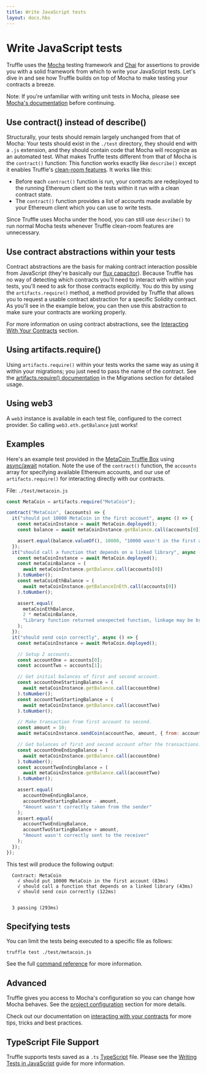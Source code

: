 ```yaml
---
title: Write JavaScript tests
layout: docs.hbs
---
```


# Write JavaScript tests

Truffle uses the [Mocha](https://mochajs.org/) testing framework and [Chai](https://chaijs.com/) for assertions to provide you with a solid framework from which to write your JavaScript tests. Let's dive in and see how Truffle builds on top of Mocha to make testing your contracts a breeze.

Note: If you're unfamiliar with writing unit tests in Mocha, please see [Mocha's documentation](https://mochajs.org/) before continuing.

## Use contract() instead of describe()

Structurally, your tests should remain largely unchanged from that of Mocha: Your tests should exist in the `./test` directory, they should end with a `.js` extension, and they should contain code that Mocha will recognize as an automated test. What makes Truffle tests different from that of Mocha is the `contract()` function: This function works exactly like `describe()` except it enables Truffle's [clean-room features](/docs/truffle/testing/testing-your-contracts#clean-room-environment). It works like this:

- Before each `contract()` function is run, your contracts are redeployed to the running Ethereum client so the tests within it run with a clean contract state.
- The `contract()` function provides a list of accounts made available by your Ethereum client which you can use to write tests.

Since Truffle uses Mocha under the hood, you can still use `describe()` to run normal Mocha tests whenever Truffle clean-room features are unnecessary.

## Use contract abstractions within your tests

Contract abstractions are the basis for making contract interaction possible from JavaScript (they're basically our [flux capacitor](https://www.youtube.com/watch?v=EhU862ONFys)). Because Truffle has no way of detecting which contracts you'll need to interact with within your tests, you'll need to ask for those contracts explicitly. You do this by using the `artifacts.require()` method, a method provided by Truffle that allows you to request a usable contract abstraction for a specific Solidity contract. As you'll see in the example below, you can then use this abstraction to make sure your contracts are working properly.

For more information on using contract abstractions, see the [Interacting With Your Contracts](/docs/truffle/getting-started/interacting-with-your-contracts) section.

## Using artifacts.require()

Using `artifacts.require()` within your tests works the same way as using it within your migrations; you just need to pass the name of the contract. See the [artifacts.require() documentation](/docs/truffle/getting-started/running-migrations#artifactsrequire) in the Migrations section for detailed usage.

## Using web3

A `web3` instance is available in each test file, configured to the correct provider. So calling `web3.eth.getBalance` just works!

## Examples

Here's an example test provided in the [MetaCoin Truffle Box](/boxes/metacoin) using [async/await](https://javascript.info/async-await) notation. Note the use of the `contract()` function, the `accounts` array for specifying available Ethereum accounts, and our use of `artifacts.require()` for interacting directly with our contracts.

File: `./test/metacoin.js`

```javascript
const MetaCoin = artifacts.require("MetaCoin");

contract("MetaCoin", (accounts) => {
  it("should put 10000 MetaCoin in the first account", async () => {
    const metaCoinInstance = await MetaCoin.deployed();
    const balance = await metaCoinInstance.getBalance.call(accounts[0]);

    assert.equal(balance.valueOf(), 10000, "10000 wasn't in the first account");
  });
  it("should call a function that depends on a linked library", async () => {
    const metaCoinInstance = await MetaCoin.deployed();
    const metaCoinBalance = (
      await metaCoinInstance.getBalance.call(accounts[0])
    ).toNumber();
    const metaCoinEthBalance = (
      await metaCoinInstance.getBalanceInEth.call(accounts[0])
    ).toNumber();

    assert.equal(
      metaCoinEthBalance,
      2 * metaCoinBalance,
      "Library function returned unexpected function, linkage may be broken"
    );
  });
  it("should send coin correctly", async () => {
    const metaCoinInstance = await MetaCoin.deployed();

    // Setup 2 accounts.
    const accountOne = accounts[0];
    const accountTwo = accounts[1];

    // Get initial balances of first and second account.
    const accountOneStartingBalance = (
      await metaCoinInstance.getBalance.call(accountOne)
    ).toNumber();
    const accountTwoStartingBalance = (
      await metaCoinInstance.getBalance.call(accountTwo)
    ).toNumber();

    // Make transaction from first account to second.
    const amount = 10;
    await metaCoinInstance.sendCoin(accountTwo, amount, { from: accountOne });

    // Get balances of first and second account after the transactions.
    const accountOneEndingBalance = (
      await metaCoinInstance.getBalance.call(accountOne)
    ).toNumber();
    const accountTwoEndingBalance = (
      await metaCoinInstance.getBalance.call(accountTwo)
    ).toNumber();

    assert.equal(
      accountOneEndingBalance,
      accountOneStartingBalance - amount,
      "Amount wasn't correctly taken from the sender"
    );
    assert.equal(
      accountTwoEndingBalance,
      accountTwoStartingBalance + amount,
      "Amount wasn't correctly sent to the receiver"
    );
  });
});
```

This test will produce the following output:

```
  Contract: MetaCoin
    √ should put 10000 MetaCoin in the first account (83ms)
    √ should call a function that depends on a linked library (43ms)
    √ should send coin correctly (122ms)


  3 passing (293ms)
```

## Specifying tests

You can limit the tests being executed to a specific file as follows:

```shell
truffle test ./test/metacoin.js
```

See the full [command reference](/docs/truffle/reference/truffle-commands#test) for more information.

## Advanced

Truffle gives you access to Mocha's configuration so you can change how Mocha behaves. See the [project configuration](/docs/truffle/reference/configuration#mocha) section for more details.

Check out our documentation on [interacting with your contracts](https://trufflesuite.com/docs/truffle/getting-started/interacting-with-your-contracts/) for more tips, tricks and best practices.

## TypeScript File Support

Truffle supports tests saved as a `.ts` [TypeScript](https://www.typescriptlang.org/) file. Please see the [Writing Tests in JavaScript](#writing-tests-in-javascript) guide for more information.
